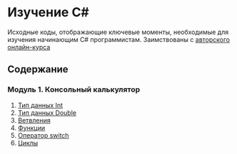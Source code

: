 # Изучение C#

Исходные коды, отображающие ключевые моменты, необходимые для изучения начинающим C# программистам. Заимствованы с [авторского онлайн-курса](https://otus.ru/online/online_csharp/)

## Содержание

### Модуль 1. Консольный калькулятор

1. [Тип данных Int]()
2. [Тип данных Double]()
3. [Ветвления]()
4. [Функции]()
5. [Оператор switch]()
6. [Циклы]()

